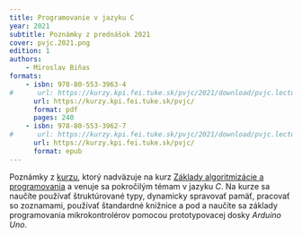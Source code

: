 ```yaml
---
title: Programovanie v jazyku C
year: 2021
subtitle: Poznámky z prednášok 2021
cover: pvjc.2021.png
edition: 1
authors:
    - Miroslav Biňas
formats:
    - isbn: 978-80-553-3963-4
#      url: https://kurzy.kpi.fei.tuke.sk/pvjc/2021/download/pvjc.lectures.2021.pdf
      url: https://kurzy.kpi.fei.tuke.sk/pvjc/
      format: pdf
      pages: 240
    - isbn: 978-80-553-3962-7
#      url: https://kurzy.kpi.fei.tuke.sk/pvjc/2021/download/pvjc.lectures.2021.epub
      url: https://kurzy.kpi.fei.tuke.sk/pvjc/
      format: epub
---
```

Poznámky z [kurzu](https://kurzy.kpi.fei.tuke.sk/pvjc/), ktorý nadväzuje na kurz [Základy algoritmizácie a programovania](https://kurzy.kpi.fei.tuke.sk/zap) a venuje sa pokročilým témam v jazyku _C_. Na kurze sa naučíte používať štruktúrované typy, dynamicky spravovať pamäť, pracovať so zoznamami, používať štandardné knižnice a pod a naučíte sa základy programovania mikrokontrolérov pomocou prototypovacej dosky _Arduino Uno_. 

